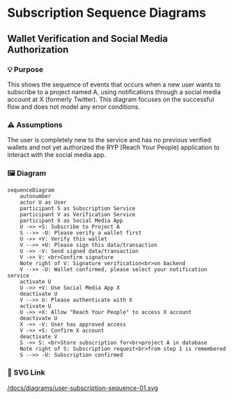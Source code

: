 # Subscription Sequence Diagrams

## Wallet Verification and Social Media Authorization

### 💡 Purpose
This shows the sequence of events that occurs when a new user wants to subscribe to a project named A, using notifications through a social media account at X (formerly Twitter). This diagram focuses on the successful flow and does not model any error conditions.

### ⚠️ Assumptions
The user is completely new to the service and has no previous verified wallets and not yet authorized the RYP (Reach Your People) application to interact with the social media app.

### 🖼️ Diagram

```mermaid
sequenceDiagram
    autonumber
    actor U as User
    participant S as Subscription Service
    participant V as Verification Service
    participant X as Social Media App
    U ->> +S: Subscribe to Project A
    S -->> -U: Please verify a wallet first
    U ->> +V: Verify this wallet
    V -->> +U: Please sign this data/transaction
    U ->> -V: Send signed data/transaction
    V ->> V: <br>Confirm signature
    Note right of V: Signature verification<br>on backend
    V -->> -U: Wallet confirmed, please select your notification service
    activate U
    U ->> +V: Use Social Media App X
    deactivate U
    V -->> U: Please authenticate with X
    activate U
    U ->> +X: Allow "Reach Your People" to access X account
    deactivate U
    X ->> -V: User has approved access
    V ->> +S: Confirm X account
    deactivate V
    S ->> S: <br>Store subscription for<br>project A in database
    Note right of S: Subscription request<br>from step 1 is remembered
    S -->> -U: Subscription confirmed
```
### 🔗 SVG Link
[/docs/diagrams/user-subscription-sequence-01.svg](./user-subscription-sequence-01.svg)